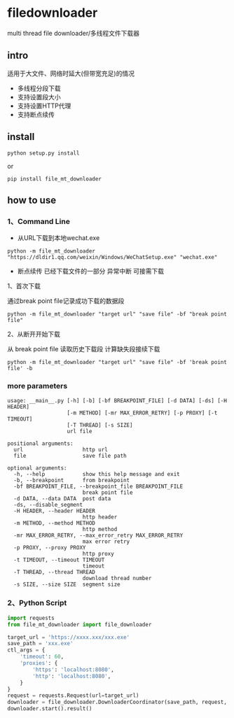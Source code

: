 # filedownloader
multi thread file downloader/多线程文件下载器

## intro
适用于大文件、网络时延大(但带宽充足)的情况

* 多线程分段下载
* 支持设置段大小
* 支持设置HTTP代理
* 支持断点续传

## install
~~~shell
python setup.py install
~~~
or
~~~shell
pip install file_mt_downloader
~~~

## how to use
### 1、Command Line
* 从URL下载到本地wechat.exe
~~~shell
python -m file_mt_downloader "https://dldir1.qq.com/weixin/Windows/WeChatSetup.exe" "wechat.exe"
~~~

* 断点续传
已经下载文件的一部分 异常中断 可接需下载

1、首次下载

通过break point file记录成功下载的数据段
~~~shell
python -m file_mt_downloader "target url" "save file" -bf "break point file"
~~~
2、从断开开始下载

从 break point file 读取历史下载段 计算缺失段接续下载
~~~shell
python -m file_mt_downloader "target url" "save file" -bf 'break point file' -b
~~~

### more parameters
~~~
usage: __main__.py [-h] [-b] [-bf BREAKPOINT_FILE] [-d DATA] [-ds] [-H HEADER]
                   [-m METHOD] [-mr MAX_ERROR_RETRY] [-p PROXY] [-t TIMEOUT]
                   [-T THREAD] [-s SIZE]
                   url file

positional arguments:
  url                   http url
  file                  save file path

optional arguments:
  -h, --help            show this help message and exit
  -b, --breakpoint      from breakpoint
  -bf BREAKPOINT_FILE, --breakpoint_file BREAKPOINT_FILE
                        break point file
  -d DATA, --data DATA  post data
  -ds, --disable_segment
  -H HEADER, --header HEADER
                        http header
  -m METHOD, --method METHOD
                        http method
  -mr MAX_ERROR_RETRY, --max_error_retry MAX_ERROR_RETRY
                        max error retry
  -p PROXY, --proxy PROXY
                        http proxy
  -t TIMEOUT, --timeout TIMEOUT
                        timeout
  -T THREAD, --thread THREAD
                        download thread number
  -s SIZE, --size SIZE  segment size
~~~

### 2、Python Script
~~~python
import requests
from file_mt_downloader import file_downloader

target_url = 'https://xxxx.xxx/xxx.exe'
save_path = 'xxx.exe'
ctl_args = {
    'timeout': 60,
    'proxies': {
        'https': 'localhost:8080',
        'http': 'localhost:8080',
    }
}
request = requests.Request(url=target_url)
downloader = file_downloader.DownloaderCoordinator(save_path, request, ctl_args)
downloader.start().result()
~~~
